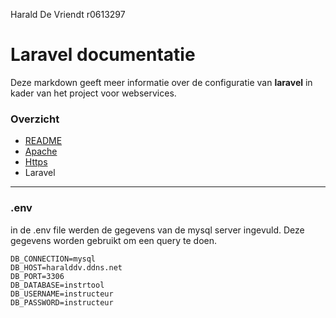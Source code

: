 Harald De Vriendt
r0613297
# Laravel documentatie  #
Deze markdown geeft meer informatie over de configuratie van **laravel** in kader van het project voor webservices.

### Overzicht ###
- [README](..\readme.md)
- [Apache](..\doc\apache.md)
- [Https](..\doc\https.md)
- Laravel


----------


### .env ###
in de .env file werden de gegevens van de mysql server ingevuld. Deze gegevens worden gebruikt om een query te doen. 

    DB_CONNECTION=mysql
    DB_HOST=haralddv.ddns.net
    DB_PORT=3306
    DB_DATABASE=instrtool
    DB_USERNAME=instructeur
    DB_PASSWORD=instructeur
    